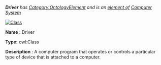 ___Driver__ 
 has
 [Category:OntologyElement](../../Category/OntologyElement "Category:OntologyElement") 
 and is an
 [element of](../../Property/ElementOf "Property:ElementOf") 
[Computer System](../../Submissions/Computer_System "Submissions:Computer System")_




  





[![Class](../../images/thumb/2/27/Class.gif/45px-Class.gif)](../../Image/Class.gif "Class")


__Name__ 
 : Driver
 



__Type:__ 
 owl:Class
 



__Description__ 
 : A computer program that operates or controls a particular type of device that is attached to a computer.